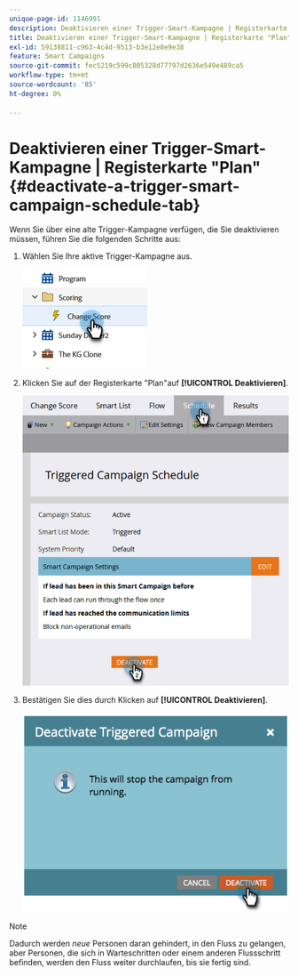 ```yaml
---
unique-page-id: 1146991
description: Deaktivieren einer Trigger-Smart-Kampagne | Registerkarte "Plan"- Marketo-Dokumente - Produktdokumentation
title: Deaktivieren einer Trigger-Smart-Kampagne | Registerkarte "Plan"
exl-id: 59138811-c963-4c4d-9513-b3e12e8e9e38
feature: Smart Campaigns
source-git-commit: fec5219c599c805328d77797d2636e549e489ca5
workflow-type: tm+mt
source-wordcount: '85'
ht-degree: 0%

---
```


# Deaktivieren einer Trigger-Smart-Kampagne | Registerkarte &quot;Plan&quot; {#deactivate-a-trigger-smart-campaign-schedule-tab}

Wenn Sie über eine alte Trigger-Kampagne verfügen, die Sie deaktivieren müssen, führen Sie die folgenden Schritte aus:

1. Wählen Sie Ihre aktive Trigger-Kampagne aus.

   ![](assets/deactivate-a-trigger-smart-campaign-schedule-tab-1.png)

1. Klicken Sie auf der Registerkarte &quot;Plan&quot;auf **[!UICONTROL Deaktivieren]**.

   ![](assets/deactivate-a-trigger-smart-campaign-schedule-tab-2.png)

1. Bestätigen Sie dies durch Klicken auf **[!UICONTROL Deaktivieren]**.

   ![](assets/deactivate-a-trigger-smart-campaign-schedule-tab-3.png)

>[!NOTE]
>
>Dadurch werden _neue_ Personen daran gehindert, in den Fluss zu gelangen, aber Personen, die sich in Warteschritten oder einem anderen Flussschritt befinden, werden den Fluss weiter durchlaufen, bis sie fertig sind.
